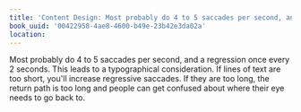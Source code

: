 ```yaml
---
title: 'Content Design: Most probably do 4 to 5 saccades per second, and a regressio…'
book_uuid: '00422958-4ae8-4600-b49e-23b42e3da02a'
location: 
---
```


Most probably do 4 to 5 saccades per second, and a regression once every 2
seconds. This leads to a typographical consideration. If lines of text are
too short, you'll increase regressive saccades. If they are too long, the
return path is too long and people can get confused about where their eye
needs to go back to.